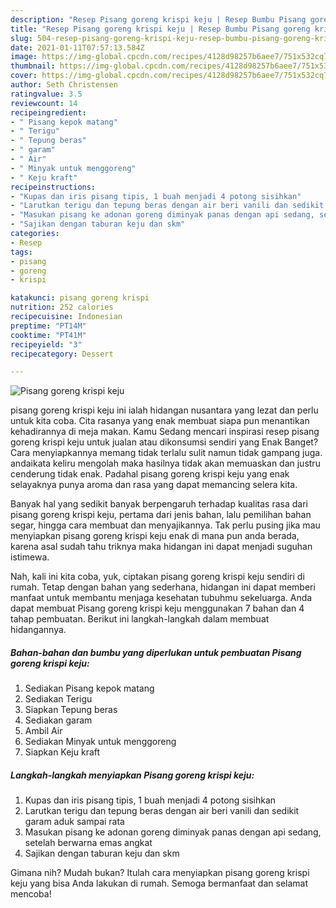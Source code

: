 ```yaml
---
description: "Resep Pisang goreng krispi keju | Resep Bumbu Pisang goreng krispi keju Yang Enak Dan Lezat"
title: "Resep Pisang goreng krispi keju | Resep Bumbu Pisang goreng krispi keju Yang Enak Dan Lezat"
slug: 504-resep-pisang-goreng-krispi-keju-resep-bumbu-pisang-goreng-krispi-keju-yang-enak-dan-lezat
date: 2021-01-11T07:57:13.584Z
image: https://img-global.cpcdn.com/recipes/4128d98257b6aee7/751x532cq70/pisang-goreng-krispi-keju-foto-resep-utama.jpg
thumbnail: https://img-global.cpcdn.com/recipes/4128d98257b6aee7/751x532cq70/pisang-goreng-krispi-keju-foto-resep-utama.jpg
cover: https://img-global.cpcdn.com/recipes/4128d98257b6aee7/751x532cq70/pisang-goreng-krispi-keju-foto-resep-utama.jpg
author: Seth Christensen
ratingvalue: 3.5
reviewcount: 14
recipeingredient:
- " Pisang kepok matang"
- " Terigu"
- " Tepung beras"
- " garam"
- " Air"
- " Minyak untuk menggoreng"
- " Keju kraft"
recipeinstructions:
- "Kupas dan iris pisang tipis, 1 buah menjadi 4 potong sisihkan"
- "Larutkan terigu dan tepung beras dengan air beri vanili dan sedikit garam aduk sampai rata"
- "Masukan pisang ke adonan goreng diminyak panas dengan api sedang, setelah berwarna emas angkat"
- "Sajikan dengan taburan keju dan skm"
categories:
- Resep
tags:
- pisang
- goreng
- krispi

katakunci: pisang goreng krispi 
nutrition: 252 calories
recipecuisine: Indonesian
preptime: "PT14M"
cooktime: "PT41M"
recipeyield: "3"
recipecategory: Dessert

---
```



![Pisang goreng krispi keju](https://img-global.cpcdn.com/recipes/4128d98257b6aee7/751x532cq70/pisang-goreng-krispi-keju-foto-resep-utama.jpg)


pisang goreng krispi keju ini ialah hidangan nusantara yang lezat dan perlu untuk kita coba. Cita rasanya yang enak membuat siapa pun menantikan kehadirannya di meja makan.
Kamu Sedang mencari inspirasi resep pisang goreng krispi keju untuk jualan atau dikonsumsi sendiri yang Enak Banget? Cara menyiapkannya memang tidak terlalu sulit namun tidak gampang juga. andaikata keliru mengolah maka hasilnya tidak akan memuaskan dan justru cenderung tidak enak. Padahal pisang goreng krispi keju yang enak selayaknya punya aroma dan rasa yang dapat memancing selera kita.

Banyak hal yang sedikit banyak berpengaruh terhadap kualitas rasa dari pisang goreng krispi keju, pertama dari jenis bahan, lalu pemilihan bahan segar, hingga cara membuat dan menyajikannya. Tak perlu pusing jika mau menyiapkan pisang goreng krispi keju enak di mana pun anda berada, karena asal sudah tahu triknya maka hidangan ini dapat menjadi suguhan istimewa.




Nah, kali ini kita coba, yuk, ciptakan pisang goreng krispi keju sendiri di rumah. Tetap dengan bahan yang sederhana, hidangan ini dapat memberi manfaat untuk membantu menjaga kesehatan tubuhmu sekeluarga. Anda dapat membuat Pisang goreng krispi keju menggunakan 7 bahan dan 4 tahap pembuatan. Berikut ini langkah-langkah dalam membuat hidangannya.

<!--inarticleads1-->

##### Bahan-bahan dan bumbu yang diperlukan untuk pembuatan Pisang goreng krispi keju:

1. Sediakan  Pisang kepok matang
1. Sediakan  Terigu
1. Siapkan  Tepung beras
1. Sediakan  garam
1. Ambil  Air
1. Sediakan  Minyak untuk menggoreng
1. Siapkan  Keju kraft




<!--inarticleads2-->

##### Langkah-langkah menyiapkan Pisang goreng krispi keju:

1. Kupas dan iris pisang tipis, 1 buah menjadi 4 potong sisihkan
1. Larutkan terigu dan tepung beras dengan air beri vanili dan sedikit garam aduk sampai rata
1. Masukan pisang ke adonan goreng diminyak panas dengan api sedang, setelah berwarna emas angkat
1. Sajikan dengan taburan keju dan skm




Gimana nih? Mudah bukan? Itulah cara menyiapkan pisang goreng krispi keju yang bisa Anda lakukan di rumah. Semoga bermanfaat dan selamat mencoba!
